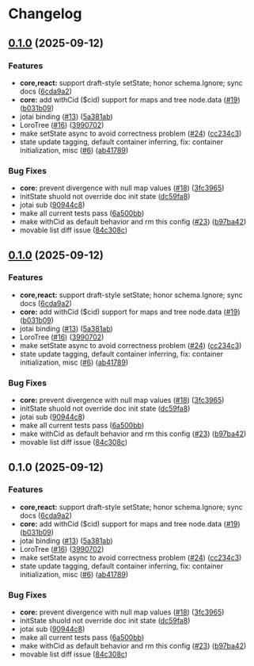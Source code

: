 # Changelog

## [0.1.0](https://github.com/loro-dev/loro-mirror/compare/loro-mirror-react-v0.1.0...loro-mirror-react-v0.1.0) (2025-09-12)


### Features

* **core,react:** support draft-style setState; honor schema.Ignore; sync docs ([6cda9a2](https://github.com/loro-dev/loro-mirror/commit/6cda9a2c46b957005f13372c34f4063fc1de197a))
* **core:** add withCid ($cid) support for maps and tree node.data ([#19](https://github.com/loro-dev/loro-mirror/issues/19)) ([b031b09](https://github.com/loro-dev/loro-mirror/commit/b031b096ecb4c4db54529bfd2a9b04c49ba9b0c0))
* jotai binding ([#13](https://github.com/loro-dev/loro-mirror/issues/13)) ([5a381ab](https://github.com/loro-dev/loro-mirror/commit/5a381abd96e2c77f7f56bb6735d7e60a5f5edd6d))
* LoroTree ([#16](https://github.com/loro-dev/loro-mirror/issues/16)) ([3990702](https://github.com/loro-dev/loro-mirror/commit/399070207f8c408c4f381ac5303b6ff0dd7acfa3))
* make setState async to avoid correctness problem ([#24](https://github.com/loro-dev/loro-mirror/issues/24)) ([cc234c3](https://github.com/loro-dev/loro-mirror/commit/cc234c3a1648704b5b44427e0728514cb7fa4832))
* state update tagging, default container inferring, fix: container initialization, misc ([#6](https://github.com/loro-dev/loro-mirror/issues/6)) ([ab41789](https://github.com/loro-dev/loro-mirror/commit/ab41789358b5679c1d8417da1a9597386b910ae8))


### Bug Fixes

* **core:** prevent divergence with null map values ([#18](https://github.com/loro-dev/loro-mirror/issues/18)) ([3fc3965](https://github.com/loro-dev/loro-mirror/commit/3fc3965d02851e64903aab1ff119f69111342861))
* initState shuold not override doc init state ([dc59fa8](https://github.com/loro-dev/loro-mirror/commit/dc59fa8975313afa49ebad1097a946c01b981b57))
* jotai sub ([90944c8](https://github.com/loro-dev/loro-mirror/commit/90944c8b2d399dd781fe73f1b591567e25cecd11))
* make all current tests pass ([6a500bb](https://github.com/loro-dev/loro-mirror/commit/6a500bbb1419467fe48a3067b9e7428485697e1a))
* make withCid as default behavior and rm this config ([#23](https://github.com/loro-dev/loro-mirror/issues/23)) ([b97ba42](https://github.com/loro-dev/loro-mirror/commit/b97ba4209ae0057c940927bee9c279bb1327302f))
* movable list diff issue ([84c308c](https://github.com/loro-dev/loro-mirror/commit/84c308c7392b96885d522729a18c24e09de70f36))

## [0.1.0](https://github.com/loro-dev/loro-mirror/compare/loro-mirror-react-v0.1.0...loro-mirror-react-v0.1.0) (2025-09-12)


### Features

* **core,react:** support draft-style setState; honor schema.Ignore; sync docs ([6cda9a2](https://github.com/loro-dev/loro-mirror/commit/6cda9a2c46b957005f13372c34f4063fc1de197a))
* **core:** add withCid ($cid) support for maps and tree node.data ([#19](https://github.com/loro-dev/loro-mirror/issues/19)) ([b031b09](https://github.com/loro-dev/loro-mirror/commit/b031b096ecb4c4db54529bfd2a9b04c49ba9b0c0))
* jotai binding ([#13](https://github.com/loro-dev/loro-mirror/issues/13)) ([5a381ab](https://github.com/loro-dev/loro-mirror/commit/5a381abd96e2c77f7f56bb6735d7e60a5f5edd6d))
* LoroTree ([#16](https://github.com/loro-dev/loro-mirror/issues/16)) ([3990702](https://github.com/loro-dev/loro-mirror/commit/399070207f8c408c4f381ac5303b6ff0dd7acfa3))
* make setState async to avoid correctness problem ([#24](https://github.com/loro-dev/loro-mirror/issues/24)) ([cc234c3](https://github.com/loro-dev/loro-mirror/commit/cc234c3a1648704b5b44427e0728514cb7fa4832))
* state update tagging, default container inferring, fix: container initialization, misc ([#6](https://github.com/loro-dev/loro-mirror/issues/6)) ([ab41789](https://github.com/loro-dev/loro-mirror/commit/ab41789358b5679c1d8417da1a9597386b910ae8))


### Bug Fixes

* **core:** prevent divergence with null map values ([#18](https://github.com/loro-dev/loro-mirror/issues/18)) ([3fc3965](https://github.com/loro-dev/loro-mirror/commit/3fc3965d02851e64903aab1ff119f69111342861))
* initState shuold not override doc init state ([dc59fa8](https://github.com/loro-dev/loro-mirror/commit/dc59fa8975313afa49ebad1097a946c01b981b57))
* jotai sub ([90944c8](https://github.com/loro-dev/loro-mirror/commit/90944c8b2d399dd781fe73f1b591567e25cecd11))
* make all current tests pass ([6a500bb](https://github.com/loro-dev/loro-mirror/commit/6a500bbb1419467fe48a3067b9e7428485697e1a))
* make withCid as default behavior and rm this config ([#23](https://github.com/loro-dev/loro-mirror/issues/23)) ([b97ba42](https://github.com/loro-dev/loro-mirror/commit/b97ba4209ae0057c940927bee9c279bb1327302f))
* movable list diff issue ([84c308c](https://github.com/loro-dev/loro-mirror/commit/84c308c7392b96885d522729a18c24e09de70f36))

## 0.1.0 (2025-09-12)


### Features

* **core,react:** support draft-style setState; honor schema.Ignore; sync docs ([6cda9a2](https://github.com/loro-dev/loro-mirror/commit/6cda9a2c46b957005f13372c34f4063fc1de197a))
* **core:** add withCid ($cid) support for maps and tree node.data ([#19](https://github.com/loro-dev/loro-mirror/issues/19)) ([b031b09](https://github.com/loro-dev/loro-mirror/commit/b031b096ecb4c4db54529bfd2a9b04c49ba9b0c0))
* jotai binding ([#13](https://github.com/loro-dev/loro-mirror/issues/13)) ([5a381ab](https://github.com/loro-dev/loro-mirror/commit/5a381abd96e2c77f7f56bb6735d7e60a5f5edd6d))
* LoroTree ([#16](https://github.com/loro-dev/loro-mirror/issues/16)) ([3990702](https://github.com/loro-dev/loro-mirror/commit/399070207f8c408c4f381ac5303b6ff0dd7acfa3))
* make setState async to avoid correctness problem ([#24](https://github.com/loro-dev/loro-mirror/issues/24)) ([cc234c3](https://github.com/loro-dev/loro-mirror/commit/cc234c3a1648704b5b44427e0728514cb7fa4832))
* state update tagging, default container inferring, fix: container initialization, misc ([#6](https://github.com/loro-dev/loro-mirror/issues/6)) ([ab41789](https://github.com/loro-dev/loro-mirror/commit/ab41789358b5679c1d8417da1a9597386b910ae8))


### Bug Fixes

* **core:** prevent divergence with null map values ([#18](https://github.com/loro-dev/loro-mirror/issues/18)) ([3fc3965](https://github.com/loro-dev/loro-mirror/commit/3fc3965d02851e64903aab1ff119f69111342861))
* initState shuold not override doc init state ([dc59fa8](https://github.com/loro-dev/loro-mirror/commit/dc59fa8975313afa49ebad1097a946c01b981b57))
* jotai sub ([90944c8](https://github.com/loro-dev/loro-mirror/commit/90944c8b2d399dd781fe73f1b591567e25cecd11))
* make all current tests pass ([6a500bb](https://github.com/loro-dev/loro-mirror/commit/6a500bbb1419467fe48a3067b9e7428485697e1a))
* make withCid as default behavior and rm this config ([#23](https://github.com/loro-dev/loro-mirror/issues/23)) ([b97ba42](https://github.com/loro-dev/loro-mirror/commit/b97ba4209ae0057c940927bee9c279bb1327302f))
* movable list diff issue ([84c308c](https://github.com/loro-dev/loro-mirror/commit/84c308c7392b96885d522729a18c24e09de70f36))
